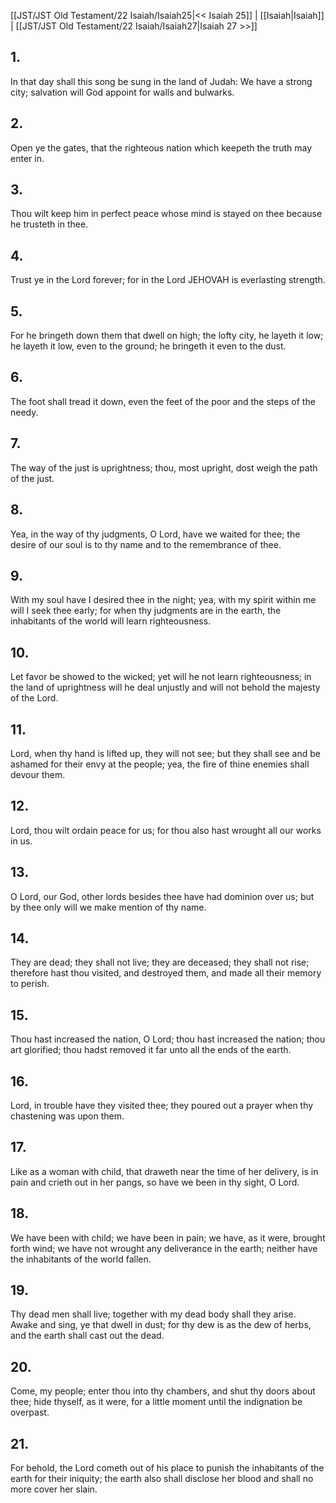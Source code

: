 [[JST/JST Old Testament/22 Isaiah/Isaiah25|<< Isaiah 25]] | [[Isaiah|Isaiah]] | [[JST/JST Old Testament/22 Isaiah/Isaiah27|Isaiah 27 >>]]
## 1.
In that day shall this song be sung in the land of Judah: We have a strong city; salvation will God appoint for walls and bulwarks.
## 2.
Open ye the gates, that the righteous nation which keepeth the truth may enter in.
## 3.
Thou wilt keep him in perfect peace whose mind is stayed on thee because he trusteth in thee.
## 4.
Trust ye in the Lord forever; for in the Lord JEHOVAH is everlasting strength.
## 5.
For he bringeth down them that dwell on high; the lofty city, he layeth it low; he layeth it low, even to the ground; he bringeth it even to the dust.
## 6.
The foot shall tread it down, even the feet of the poor and the steps of the needy.
## 7.
The way of the just is uprightness; thou, most upright, dost weigh the path of the just.
## 8.
Yea, in the way of thy judgments, O Lord, have we waited for thee; the desire of our soul is to thy name and to the remembrance of thee.
## 9.
With my soul have I desired thee in the night; yea, with my spirit within me will I seek thee early; for when thy judgments are in the earth, the inhabitants of the world will learn righteousness.
## 10.
Let favor be showed to the wicked; yet will he not learn righteousness; in the land of uprightness will he deal unjustly and will not behold the majesty of the Lord.
## 11.
Lord, when thy hand is lifted up, they will not see; but they shall see and be ashamed for their envy at the people; yea, the fire of thine enemies shall devour them.
## 12.
Lord, thou wilt ordain peace for us; for thou also hast wrought all our works in us.
## 13.
O Lord, our God, other lords besides thee have had dominion over us; but by thee only will we make mention of thy name.
## 14.
They are dead; they shall not live; they are deceased; they shall not rise; therefore hast thou visited, and destroyed them, and made all their memory to perish.
## 15.
Thou hast increased the nation, O Lord; thou hast increased the nation; thou art glorified; thou hadst removed it far unto all the ends of the earth.
## 16.
Lord, in trouble have they visited thee; they poured out a prayer when thy chastening was upon them.
## 17.
Like as a woman with child, that draweth near the time of her delivery, is in pain and crieth out in her pangs, so have we been in thy sight, O Lord.
## 18.
We have been with child; we have been in pain; we have, as it were, brought forth wind; we have not wrought any deliverance in the earth; neither have the inhabitants of the world fallen.
## 19.
Thy dead men shall live; together with my dead body shall they arise. Awake and sing, ye that dwell in dust; for thy dew is as the dew of herbs, and the earth shall cast out the dead.
## 20.
Come, my people; enter thou into thy chambers, and shut thy doors about thee; hide thyself, as it were, for a little moment until the indignation be overpast.
## 21.
For behold, the Lord cometh out of his place to punish the inhabitants of the earth for their iniquity; the earth also shall disclose her blood and shall no more cover her slain.


